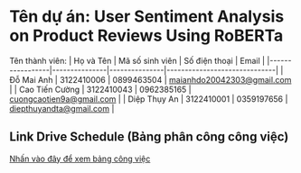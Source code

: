 # Tên dự án: User Sentiment Analysis on Product Reviews Using RoBERTa
Tên thành viên:
| Họ và Tên       | Mã số sinh viên | Số điện thoại  | Email                         |
|-----------------|---------------|---------------|------------------------------|
| Đỗ Mai Anh     | 3122410006    | 0899463504    | maianhdo20042303@gmail.com   |
| Cao Tiến Cường | 3122410043    | 0962385165    | cuongcaotien9a@gmail.com     |
| Diệp Thụy An | 3122410001    | 0359197656    | diepthuyandta@gmail.com     |
## Link Drive Schedule (Bảng phân công công việc)
[Nhấn vào đây để xem bảng công việc](https://docs.google.com/spreadsheets/d/16gDGfUySSPjfpeX8IniPMgVkm0f1tuxykNILeqtasIo/edit?usp=drive_link)

